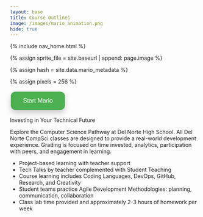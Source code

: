 ```yaml
---
layout: base
title: Course Outlines
image: /images/mario_animation.png
hide: true
---
```


<!-- Liquid: statements -->

<!-- Include submenu from _includes to top of pages -->
{% include nav_home.html %}
<!--- Concatenation of site URL to frontmatter image  --->
{% assign sprite_file = site.baseurl | append: page.image %}
<!--- Hash is a list variable containing mario metadata for sprite --->
{% assign hash = site.data.mario_metadata %}  
<!--- Size width/height of Sprit images --->
{% assign pixels = 256 %} 

<!--- HTML for page contains <p> tag named "Mario" and class properties for a "sprite"  -->

<button onclick="startMario()" class="start-button">Start Mario</button>

<p id="mario" class="sprite" style="display: none;"></p>
  
<!--- Embedded Cascading Style Sheet (CSS) rules, define how HTML elements look --->
<style>

  /* CSS style rules for the id and class of the sprite... */
  .sprite {
    height: {{pixels}}px;
    width: {{pixels}}px;
    background-image: url('{{sprite_file}}');
    background-repeat: no-repeat;
  }

  /* Background position of sprite element */
  #mario {
    background-position: calc({{mario_metadata["Walk"].col}} * {{pixels}} * -1px) calc({{mario_metadata["Walk"].row}} * {{pixels}}* -1px);
  }

  /* Button styling */
  .start-button {
    background-color: #4CAF50; /* Green */
    border: none;
    color: white;
    padding: 15px 32px;
    text-align: center;
    text-decoration: none;
    display: inline-block;
    font-size: 16px;
    margin: 4px 2px;
    cursor: pointer;
    border-radius: 12px;
    box-shadow: 0px 8px 16px 0px rgba(0,0,0,0.2);
  }

  .start-button:hover {
    background-color: #45a049; /* Darker green */
  }

  .start-button:active {
    background-color: #3e8e41; /* Darker when clicked */
    box-shadow: 0 5px #666;
    transform: translateY(4px);
  }
</style>

<!--- Embedded executable code--->
<script>
  ////////// convert YML hash to JavaScript key:value objects /////////

  var mario_metadata = {}; // Key, value object
  {% for key in hash %}  
  
  var key = "{{key | first}}"  // Key
  var values = {} // Values object
  values["row"] = {{key.row}}
  values["col"] = {{key.col}}
  values["frames"] = {{key.frames}}
  mario_metadata[key] = values; // Key with values added

  {% endfor %}

  ////////// game object for player /////////

  class Mario {
    constructor(meta_data) {
      this.tID = null;  // Capture setInterval() task ID
      this.positionX = 0;  // Current position of sprite in X direction
      this.currentSpeed = 0;
      this.marioElement = document.getElementById("mario"); // HTML element of sprite
      this.pixels = {{pixels}}; // Pixel offset of images in the sprite, set by liquid constant
      this.interval = 100; // Animation time interval
      this.obj = meta_data;
      this.marioElement.style.position = "absolute";
    }

    animate(obj, speed) {
      let frame = 0;
      const row = obj.row * this.pixels;
      this.currentSpeed = speed;

      this.tID = setInterval(() => {
        const col = (frame + obj.col) * this.pixels;
        this.marioElement.style.backgroundPosition = `-${col}px -${row}px`;
        this.marioElement.style.left = `${this.positionX}px`;

        this.positionX += speed;
        frame = (frame + 1) % obj.frames;

        const viewportWidth = window.innerWidth;
        if (this.positionX > viewportWidth - this.pixels) {
          document.documentElement.scrollLeft = this.positionX - viewportWidth + this.pixels;
        }
      }, this.interval);
    }

    startWalkingRight() {
      this.stopAnimate();
      this.animate(this.obj["Walk"], 3);
    }

    startRunningRight() {
      this.stopAnimate();
      this.animate(this.obj["Run1"], 6);
    }

    startWalkingLeft() {
      this.stopAnimate();
      this.animate(this.obj["WalkL"], -3);  // Negative speed for left movement
    }

    startRunningLeft() {
      this.stopAnimate();
      this.animate(this.obj["Run1L"], -6);  // Negative speed for left movement
    }

    startPuffing() {
      this.stopAnimate();
      this.animate(this.obj["Puff"], 0);
    }

    startCheering() {
      this.stopAnimate();
      this.animate(this.obj["Cheer"], 0);
    }

    startFlipping() {
      this.stopAnimate();
      this.animate(this.obj["Flip"], 0);
    }

    startResting() {
      this.stopAnimate();
      this.animate(this.obj["Rest"], 0);
    }

    stopAnimate() {
      clearInterval(this.tID);
    }
  }

  const mario = new Mario(mario_metadata);

  ////////// event control /////////

  function startMario() {
    document.getElementById("mario").style.display = "block";
    mario.startResting();
  }

  // Event control
  window.addEventListener("keydown", (event) => {
    if (event.key === "ArrowRight") {
      event.preventDefault();
        if (mario.currentSpeed === 0 || mario.currentSpeed === -3 || mario.currentSpeed === -6) {
          mario.startWalkingRight();
        } else if (mario.currentSpeed === 3) {
          mario.startRunningRight();
        }
      }
    } else if (event.key === "ArrowLeft") {
      event.preventDefault();
      if (mario.currentSpeed === 0 || mario.currentSpeed === 3 || mario.currentSpeed === 6) {
          mario.startWalkingLeft();
        } else if (mario.currentSpeed === -3) {
          mario.startRunningLeft();
        }
      }
    } else if (event.key === "c") {
      event.preventDefault();
      mario.startCheering();
    } else if (event.key === "p") {
      event.preventDefault();
      mario.startPuffing();
    } else if (event.key === "f") {
      event.preventDefault();
      mario.startFlipping();
    } else if (event.key === "r") {
      event.preventDefault();
      mario.startResting();
    }
  });

</script>

Investing in Your Technical Future

Explore the Computer Science Pathway at Del Norte High School. All Del Norte CompSci classes are designed to provide a real-world development experience. Grading is focused on time invested, analytics, participation with peers, and engagement in learning.

- Project-based learning with teacher support
- Tech Talks by teacher complemented with Student Teaching
- Course learning includes Coding Languages, DevOps, GitHub, Research, and Creativity
- Student teams practice Agile Development Methodologies: planning, communication, collaboration
- Class lab time provided and approximately 2-3 hours of homework per week
